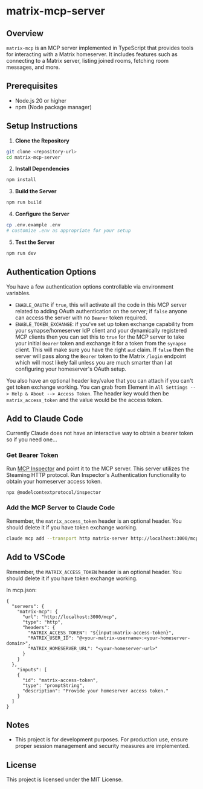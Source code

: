# matrix-mcp-server

## Overview

`matrix-mcp` is an MCP server implemented in TypeScript that provides tools for interacting with a Matrix homeserver. It includes features such as connecting to a Matrix server, listing joined rooms, fetching room messages, and more.

## Prerequisites

- Node.js 20 or higher
- npm (Node package manager)

## Setup Instructions

1. **Clone the Repository**

```bash
git clone <repository-url>
cd matrix-mcp-server
```

2. **Install Dependencies**

```bash
npm install
```

3. **Build the Server**

```bash
npm run build
```

4. **Configure the Server**

```bash
cp .env.example .env
# customize .env as appropriate for your setup
```

5. **Test the Server**

```bash
npm run dev
```

## Authentication Options

You have a few authentication options controllable via environment variables.

- `ENABLE_OAUTH`: if `true`, this will activate all the code in this MCP server related to adding OAuth authentication on the server; if `false` anyone can access the server with no `Bearer` token required.
- `ENABLE_TOKEN_EXCHANGE`: if you've set up token exchange capability from your synapse/homeserver IdP client and your dynamically registered MCP clients then you can set this to `true` for the MCP server to take your initial `Bearer` token and exchange it for a token from the `synapse` client. This will make sure you have the right `aud` claim. If `false` then the server will pass along the `Bearer` token to the Matrix `/login` endpoint which will most likely fail unless you are much smarter than I at configuring your homeserver's OAuth setup.

You also have an optional header key/value that you can attach if you can't get token exchange working. You can grab from Element in `All Settings --> Help & About --> Access Token`. The header key would then be `matrix_access_token` and the value would be the access token.

## Add to Claude Code

Currently Claude does not have an interactive way to obtain a bearer token so if you need one...

### Get Bearer Token

Run [MCP Inspector](https://modelcontextprotocol.io/docs/tools/inspector) and point it to the MCP server. This server utilizes the Steaming HTTP protocol. Run Inspector's Authentication functionality to obtain your homeserver access token.

```bash
npx @modelcontextprotocol/inspector
```

### Add the MCP Server to Claude Code

Remember, the `matrix_access_token` header is an optional header. You should delete it if you have token exchange working.

```bash
claude mcp add --transport http matrix-server http://localhost:3000/mcp -H "matrix_user_id:  @user1:matrix.example.com" -H "matrix_homeserver_url: https://localhost:8008" --header "matrix_access_token: ${MATRIX_ACCESS_TOKEN}" --header "Authorization: Bearer ${MATRIX_MCP_TOKEN}"
```

## Add to VSCode

Remember, the `MATRIX_ACCESS_TOKEN` header is an optional header. You should delete it if you have token exchange working.

In mcp.json:

```
{
  "servers": {
    "matrix-mcp": {
      "url": "http://localhost:3000/mcp",
      "type": "http",
      "headers": {
        "MATRIX_ACCESS_TOKEN": "${input:matrix-access-token}",
        "MATRIX_USER_ID": "@<your-matrix-username>:<your-homeserver-domain>",
        "MATRIX_HOMESERVER_URL": "<your-homeserver-url>"
      }
    }
  },
    "inputs": [
    {
      "id": "matrix-access-token",
      "type": "promptString",
      "description": "Provide your homeserver access token."
    }
  ]
}
```

## Notes

- This project is for development purposes. For production use, ensure proper session management and security measures are implemented.

## License

This project is licensed under the MIT License.
